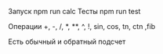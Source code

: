 Запуск
npm run calc 
Тесты npm run test


Операции
+, -, /, *, **, ^, !,  sin, cos, tn, ctn ,fib


Есть обычный и обратный подсчет
